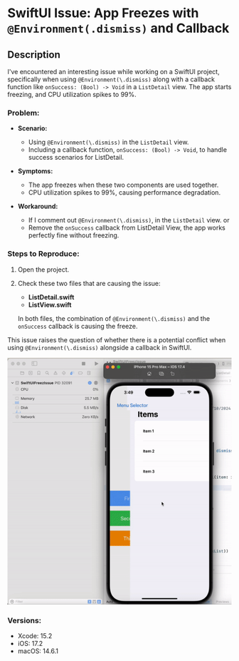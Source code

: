 
# SwiftUI Issue: App Freezes with `@Environment(.dismiss)` and Callback

## Description

I've encountered an interesting issue while working on a SwiftUI project, specifically when using `@Environment(\.dismiss)` along with a callback function like `onSuccess: (Bool) -> Void` in a `ListDetail` view. The app starts freezing, and CPU utilization spikes to 99%.

### Problem:

- **Scenario:**
  - Using `@Environment(\.dismiss)` in the `ListDetail` view.
  - Including a callback function, `onSuccess: (Bool) -> Void`, to handle success scenarios for ListDetail.

- **Symptoms:**
  - The app freezes when these two components are used together.
  - CPU utilization spikes to 99%, causing performance degradation.

- **Workaround:**
  - If I comment out `@Environment(\.dismiss)`, in the `ListDetail` view. or
  - Remove the `onSuccess` callback from ListDetail View, the app works perfectly fine without freezing.

### Steps to Reproduce:

1. Open the project.
2. Check these two files that are causing the issue:
   - **ListDetail.swift**
   - **ListView.swift**

   In both files, the combination of `@Environment(\.dismiss)` and the `onSuccess` callback is causing the freeze.

This issue raises the question of whether there is a potential conflict when using `@Environment(\.dismiss)` alongside a callback in SwiftUI.

![App Freeze Issue](freez_issue.gif)

### Versions:
- Xcode: 15.2
- iOS: 17.2
- macOS: 14.6.1

